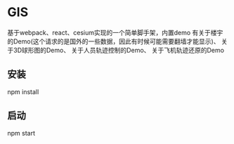# GIS
基于webpack、react、cesium实现的一个简单脚手架，内置demo
有关于楼宇的Demo(这个请求的是国外的一些数据，因此有时候可能需要翻墙才能显示)、
      关于3D球形图的Demo、
      关于人员轨迹控制的Demo、
      关于飞机轨迹还原的Demo

## 安装
npm install

## 启动
npm start
